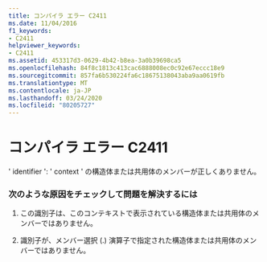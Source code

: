 ```yaml
---
title: コンパイラ エラー C2411
ms.date: 11/04/2016
f1_keywords:
- C2411
helpviewer_keywords:
- C2411
ms.assetid: 453317d3-0629-4b42-b8ea-3a0b39698ca5
ms.openlocfilehash: 84f8c1813c413cac6888008ec0c92e67eccc18e9
ms.sourcegitcommit: 857fa6b530224fa6c18675138043aba9aa0619fb
ms.translationtype: MT
ms.contentlocale: ja-JP
ms.lasthandoff: 03/24/2020
ms.locfileid: "80205727"
---
```

# <a name="compiler-error-c2411"></a>コンパイラ エラー C2411

' identifier ': ' context ' の構造体または共用体のメンバーが正しくありません。

### <a name="to-fix-by-checking-the-following-possible-causes"></a>次のような原因をチェックして問題を解決するには

1. この識別子は、このコンテキストで表示されている構造体または共用体のメンバーではありません。

1. 識別子が、メンバー選択 (.) 演算子で指定された構造体または共用体のメンバーではありません。
